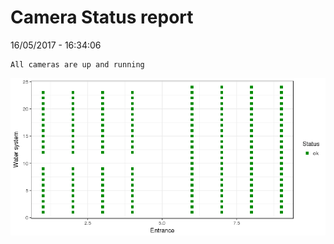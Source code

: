 Camera Status report
================
16/05/2017 - 16:34:06

    All cameras are up and running

![](camreport_files/figure-markdown_github/unnamed-chunk-2-1.png)
